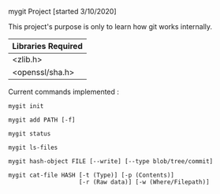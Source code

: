 mygit Project [started 3/10/2020]

This project's purpose is only to learn how git works internally.



| Libraries Required      | 
| ----------------- |
| <zlib.h>       | 
| <openssl/sha.h>  |

Current commands implemented : 

    mygit init
    
    mygit add PATH [-f]
    
    mygit status
    
    mygit ls-files
    
    mygit hash-object FILE [--write] [--type blob/tree/commit]
    
    mygit cat-file HASH [-t (Type)] [-p (Contents)]
                        [-r (Raw data)] [-w (Where/Filepath)]
